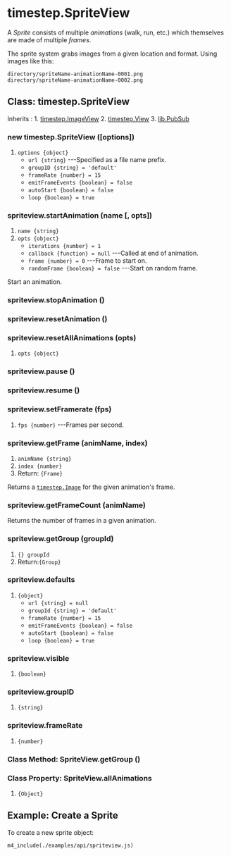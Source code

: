 # timestep.SpriteView

A *Sprite* consists of multiple *animations* (walk, run,
etc.) which themselves are made of multiple *frames*.

The sprite system grabs images from a given location and
format. Using images like this:

~~~
directory/spriteName-animationName-0001.png
directory/spriteName-animationName-0002.png
~~~

## Class: timestep.SpriteView

Inherits
:    1. [timestep.ImageView](./timestep-imageview.html)
     2. [timestep.View](./timestep-view.html)
     3. [lib.PubSub](./lib-pubsub.html)

### new timestep.SpriteView ([options])
1. `options {object}`
	* `url {string}` ---Specified as a file name prefix.
	* `groupID {string} = 'default'`
	* `frameRate {number} = 15`
	* `emitFrameEvents {boolean} = false`
	* `autoStart {boolean} = false`
	* `loop {boolean} = true`

### spriteview.startAnimation (name [, opts])
1. `name {string}`
2. `opts {object}`
	* `iterations {number} = 1`
	* `callback {function} = null` ---Called at end of animation.
	* `frame {number} = 0` ---Frame to start on.
	* `randomFrame {boolean} = false` ---Start on random frame.

Start an animation.

### spriteview.stopAnimation ()

### spriteview.resetAnimation ()

### spriteview.resetAllAnimations (opts)
1. `opts {object}`

### spriteview.pause ()

### spriteview.resume ()

### spriteview.setFramerate (fps)
1. `fps {number}` ---Frames per second.

### spriteview.getFrame (animName, index)
1. `animName {string}`
2. `index {number}`
3. Return: `{Frame}`

Returns a [`timestep.Image`](./timestep-image.html) for the
given animation's frame.

### spriteview.getFrameCount (animName)

Returns the number of frames in a given animation.

### spriteview.getGroup (groupId)
1. `{} groupId`
2. Return:`{Group}`

### spriteview.defaults
1. `{object}`
	* `url {string} = null`
	* `groupId {string} = 'default'`
	* `frameRate {number} = 15`
	* `emitFrameEvents {boolean} = false`
	* `autoStart {boolean} = false`
	* `loop {boolean} = true`

### spriteview.visible
1. `{boolean}`

### spriteview.groupID
1. `{string}`

### spriteview.frameRate
1. `{number}`



### Class Method: SpriteView.getGroup ()

### Class Property: SpriteView.allAnimations
1. `{Object}`


## Example: Create a Sprite

To create a new sprite object:

~~~
m4_include(./examples/api/spriteview.js)
~~~
